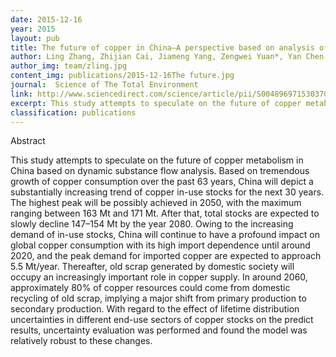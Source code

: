 ```yaml
---
date: 2015-12-16
year: 2015
layout: pub
title: The future of copper in China—A perspective based on analysis of copper flows and stocks
author: Ling Zhang, Zhijian Cai, Jiameng Yang, Zengwei Yuan*, Yan Chen
author_img: team/zling.jpg
content_img: publications/2015-12-16The future.jpg
journal:  Science of The Total Environment
link: http://www.sciencedirect.com/science/article/pii/S0048969715303703
excerpt: This study attempts to speculate on the future of copper metabolism in China based on dynamic substance flow analysis.
classification: publications
---
```



Abstract

This study attempts to speculate on the future of copper metabolism in China based on dynamic substance flow analysis. Based on tremendous growth of copper consumption over the past 63 years, China will depict a substantially increasing trend of copper in-use stocks for the next 30 years. The highest peak will be possibly achieved in 2050, with the maximum ranging between 163 Mt and 171 Mt. After that, total stocks are expected to slowly decline 147–154 Mt by the year 2080. Owing to the increasing demand of in-use stocks, China will continue to have a profound impact on global copper consumption with its high import dependence until around 2020, and the peak demand for imported copper are expected to approach 5.5 Mt/year. Thereafter, old scrap generated by domestic society will occupy an increasingly important role in copper supply. In around 2060, approximately 80% of copper resources could come from domestic recycling of old scrap, implying a major shift from primary production to secondary production. With regard to the effect of lifetime distribution uncertainties in different end-use sectors of copper stocks on the predict results, uncertainty evaluation was performed and found the model was relatively robust to these changes.
